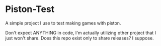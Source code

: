 # Piston-Test
A simple project I use to test making games with piston.

Don't expect ANYTHING in code, I'm actually utilizing other project that I just won't share.
Does this repo exist only to share releases? I suppose.
